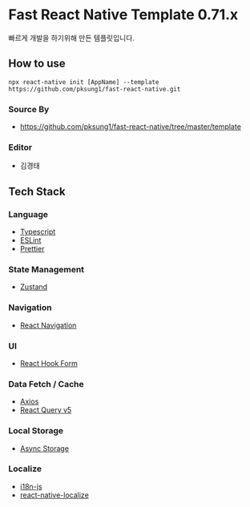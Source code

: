 # Fast React Native Template 0.71.x

빠르게 개발을 하기위해 만든 템플릿입니다.

## How to use

```
npx react-native init [AppName] --template https://github.com/pksung1/fast-react-native.git
```

### Source By
- https://github.com/pksung1/fast-react-native/tree/master/template

### Editor
- 김경태

## Tech Stack

### Language
- [Typescript](https://www.typescriptlang.org/)
- [ESLint](https://eslint.org/)
- [Prettier](https://prettier.io/)

### State Management
- [Zustand](https://github.com/pmndrs/zustand)

### Navigation
- [React Navigation](https://reactnavigation.org/)

### UI
- [React Hook Form](https://react-hook-form.com/)

### Data Fetch / Cache

- [Axios](https://axios-http.com/kr/docs/intro)
- [React Query v5](https://tanstack.com/query/v5/docs/react/overview)

### Local Storage
- [Async Storage](https://react-native-async-storage.github.io/async-storage/docs/install/)

### Localize
- [i18n-js](https://github.com/fnando/i18n-js)
- [react-native-localize](https://github.com/zoontek/react-native-localize)
